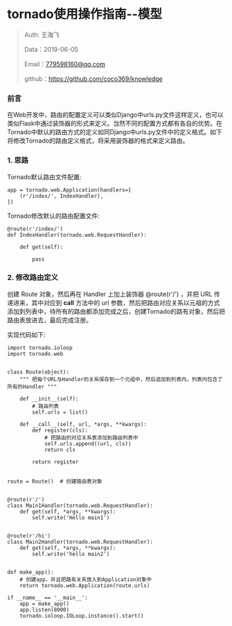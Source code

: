 
# tornado使用操作指南--模型

>Auth: 王海飞
>
>Data：2019-06-05
>
>Email：779598160@qq.com
>
>github：https://github.com/coco369/knowledge 

### 前言

在Web开发中，路由的配置定义可以类似Django中urls.py文件这样定义，也可以类似Flask中通过装饰器的形式来定义。当然不同的配置方式都有各自的优势。在Tornado中默认的路由方式的定义如同Django中urls.py文件中的定义格式。如下将修改Tornado的路由定义格式，将采用装饰器的格式来定义路由。


### 1. 思路

Tornado默认路由文件配置:
	
	app = tornado.web.Application(handlers=[
		(r'/index/', IndexHandler),	
	])

Tornado修改默认的路由配置文件:

	@route(r'/index/')
	def IndexHandler(tornado.web.RequestHandler):

		def get(self):
			
			pass

### 2. 修改路由定义

创建 Route 对象，然后再在 Handler 上加上装饰器 @route(r'/')  ，并把 URL 传递进来，其中对应到 __call__ 方法中的 url 参数，然后把路由对应关系以元祖的方式添加到列表中，待所有的路由都添加完成之后，创建Tornado的路有对象，然后把路由表放进去，最后完成注册。


实现代码如下:

	import tornado.ioloop
	import tornado.web
	
	
	class Route(object):
	    """ 把每个URL与Handler的关系保存到一个元组中，然后追加到列表内，列表内包含了所有的Handler """
	
	    def __init__(self):
	        # 路由列表
	        self.urls = list()
	
	    def __call__(self, url, *args, **kwargs):
	        def register(cls):
	            # 把路由的对应关系表添加到路由列表中
	            self.urls.append((url, cls))
	            return cls
	
	        return register
	
	
	route = Route()  # 创建路由表对象
	
	
	@route(r'/')
	class Main1Handler(tornado.web.RequestHandler):
	    def get(self, *args, **kwargs):
	        self.write('Hello main1')
	
	
	@route(r'/hi')
	class Main2Handler(tornado.web.RequestHandler):
	    def get(self, *args, **kwargs):
	        self.write('hello main2')
	
	
	def make_app():
	    # 创建app，并且把路有关系放入到Application对象中
	    return tornado.web.Application(route.urls)
	
	if __name__ == '__main__':
	    app = make_app()
	    app.listen(8000)
	    tornado.ioloop.IOLoop.instance().start()



